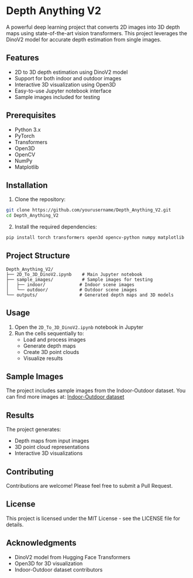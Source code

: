 # Depth Anything V2

A powerful deep learning project that converts 2D images into 3D depth maps using state-of-the-art vision transformers. This project leverages the DinoV2 model for accurate depth estimation from single images.

## Features

- 2D to 3D depth estimation using DinoV2 model
- Support for both indoor and outdoor images
- Interactive 3D visualization using Open3D
- Easy-to-use Jupyter notebook interface
- Sample images included for testing

## Prerequisites

- Python 3.x
- PyTorch
- Transformers
- Open3D
- OpenCV
- NumPy
- Matplotlib

## Installation

1. Clone the repository:
```bash
git clone https://github.com/yourusername/Depth_Anything_V2.git
cd Depth_Anything_V2
```

2. Install the required dependencies:
```bash
pip install torch transformers open3d opencv-python numpy matplotlib
```

## Project Structure

```
Depth_Anything_V2/
├── 2D_To_3D_DinoV2.ipynb    # Main Jupyter notebook
├── sample_images/           # Sample images for testing
│   ├── indoor/             # Indoor scene images
│   └── outdoor/            # Outdoor scene images
└── outputs/                # Generated depth maps and 3D models
```

## Usage

1. Open the `2D_To_3D_DinoV2.ipynb` notebook in Jupyter
2. Run the cells sequentially to:
   - Load and process images
   - Generate depth maps
   - Create 3D point clouds
   - Visualize results

## Sample Images

The project includes sample images from the Indoor-Outdoor dataset. You can find more images at:
[Indoor-Outdoor dataset](https://figshare.com/articles/dataset/Indoor-Outdoor_dataset/4595323)

## Results

The project generates:
- Depth maps from input images
- 3D point cloud representations
- Interactive 3D visualizations

## Contributing

Contributions are welcome! Please feel free to submit a Pull Request.

## License

This project is licensed under the MIT License - see the LICENSE file for details.

## Acknowledgments

- DinoV2 model from Hugging Face Transformers
- Open3D for 3D visualization
- Indoor-Outdoor dataset contributors 
